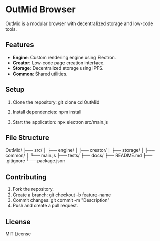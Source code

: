 # OutMid Browser

OutMid is a modular browser with decentralized storage and low-code tools.

## Features

- **Engine**: Custom rendering engine using Electron.
- **Creator**: Low-code page creation interface.
- **Storage**: Decentralized storage using IPFS.
- **Common**: Shared utilities.

## Setup

1. Clone the repository:
   git clone <repo-url>
   cd OutMid

2. Install dependencies:
   npm install

3. Start the application:
   npx electron src/main.js

## File Structure

OutMid/
├── src/
│   ├── engine/
│   ├── creator/
│   ├── storage/
│   ├── common/
│   └── main.js
├── tests/
├── docs/
├── README.md
├── .gitignore
└── package.json

## Contributing

1. Fork the repository.
2. Create a branch: git checkout -b feature-name
3. Commit changes: git commit -m "Description"
4. Push and create a pull request.

## License

MIT License
